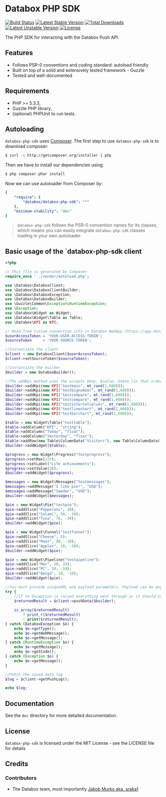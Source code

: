 # Databox PHP SDK

[![Build Status](https://travis-ci.org/sraka1/Databox-PHP-SDK.png?branch=master)](https://travis-ci.org/sraka1/Databox-PHP-SDK) [![Latest Stable Version](https://poser.pugx.org/databox/databox-php-sdk/v/stable.png)](https://packagist.org/packages/databox/databox-php-sdk) [![Total Downloads](https://poser.pugx.org/databox/databox-php-sdk/downloads.png)](https://packagist.org/packages/databox/databox-php-sdk) [![Latest Unstable Version](https://poser.pugx.org/databox/databox-php-sdk/v/unstable.png)](https://packagist.org/packages/databox/databox-php-sdk) [![License](https://poser.pugx.org/databox/databox-php-sdk/license.png)](https://packagist.org/packages/databox/databox-php-sdk)

The PHP SDK for interacting with the Databox Push API.

## Features

* Follows PSR-0 conventions and coding standard: autoload friendly
* Built on top of a solid and extensively tested framework - Guzzle
* Tested and well-documented

## Requirements

* PHP >= 5.3.3,
* Guzzle PHP library,
* (optional) PHPUnit to run tests.

## Autoloading

`databox-php-sdk` uses [Composer](http://getcomposer.org).
The first step to use `databox-php-sdk` is to download composer:

```bash
$ curl -s http://getcomposer.org/installer | php
```

Then we have to install our dependencies using:
```bash
$ php composer.phar install
```
Now we can use autoloader from Composer by:

```yaml
{
    "require": {
        "databox/databox-php-sdk": "*"
    },
    "minimum-stability": "dev"
}
```

> `databox-php-sdk` follows the PSR-0 convention names for its classes, which means you can easily integrate `databox-php-sdk` classes loading in your own autoloader.

## Basic usage of the `databox-php-sdk client

```php
<?php

// This file is generated by Composer
require_once '../vendor/autoload.php';

use \Databox\DataboxClient;
use \Databox\DataboxClientBuilder;
use \Databox\DataboxException;
use \Databox\DataboxBuilder;
use \Guzzle\Common\Exception\RuntimeException;
use \Exception;
use \Databox\Widget as Widget;
use \Databox\Widget\Table as Table;
use \Databox\KPI as KPI;

// Read from Custom connection info in Databox WebApp (https://app.databox.com)
$userAccessToken = 'YOUR-USER-ACCESS-TOKEN';
$sourceToken     = 'YOUR-SOURCE-TOKEN';

//Instantiate the client
$client = new DataboxClient($userAccessToken);
$client->setSourceToken($sourceToken);

//Instantiate the builder
$builder = new DataboxBuilder();

//The addKpi method uses the accepts $key, $value, $date (in that order). Date should be a timestamp in the format Y-m-d\TH:i:s. Date may be NULL, in which case the current UTC time will be used.
$builder->addKpi(new KPI("testmain", mt_rand(1,600)));
$builder->addKpi(new KPI("testbignumber", mt_rand(1,600)));
$builder->addKpi(new KPI("testcompare", mt_rand(1,600)));
$builder->addKpi(new KPI("testcompare", mt_rand(1,600)));
$builder->addKpi(new KPI("testintervalvalues", mt_rand(1,600)));
$builder->addKpi(new KPI("testlinechart", mt_rand(1,600)));
$builder->addKpi(new KPI("testbarchart", mt_rand(1,600)));

$table = new Widget\Table("testtable");
$table->addColumn("KPI", "string");
$table->addColumn("Today", "float");
$table->addColumn("Yesterday", "float");
$table->addRow(new Table\ColumnData("Visitors"), new Table\ColumnData(1234, 567), new Table\ColumnData(9876, 123));
$builder->addWidget($table);

$progress = new Widget\Progress("testprogress");
$progress->setMax(123);
$progress->setLabel("Life achievements");
$progress->setValue(10);
$builder->addWidget($progress);

$messages = new Widget\Messages("testmessages");
$messages->addMessage("I like pie!", "USD");
$messages->addMessage("Sweden", "USD");
$builder->addWidget($messages);

$pie = new Widget\Pie("testpie");
$pie->addSlice("Pepperoni", 20);
$pie->addSlice("Salami", 50, -10);
$pie->addSlice("Tuna", 70, -30);
$builder->addWidget($pie);

$pie = new Widget\Funnel("testfunnel");
$pie->addSlice("Cheese", 5);
$pie->addSlice("Meat", 90, -10);
$pie->addSlice("Apples", 10, -30);
$builder->addWidget($pie);

$pie = new Widget\Pipeline("testpipeline");
$pie->addSlice("Mac", 20, 24);
$pie->addSlice("PC", 30, -10);
$pie->addSlice("Amiga", 10, -10);
$builder->addWidget($pie);

//You must provide uniqueURL and payload parameters. Payload can be any JSON string, but we reccommend you use our builder class.
try {
    //If no Exception is raised everything went through as it should've :)
    $returnedResult = $client->pushData($builder);
    
    is_array($returnedResult)
        ? print_r($returnedResult)
        : print($returnedResult);
} catch (DataboxException $e) {
    echo $e->getType();
    echo $e->getWebMessage();
    echo $e->getMessage();
} catch (RuntimeException $e) {
    echo $e->getMessage();
    echo $e->getCode();
} catch (Exception $e) {
    echo $e->getMessage();
} 

//Fetch the saved data log
$log = $client->getPushLog();

echo $log;

```



## Documentation

See the `doc` directory for more detailed documentation. 

## License

`databox-php-sdk` is licensed under the MIT License - see the LICENSE file for details

## Credits

### Contributors

- The Databox team, most importantly [Jakob Murko aka. sraka1](http://github.com/sraka1) 
